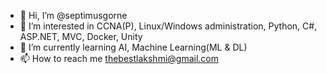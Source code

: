 - 👋 Hi, I’m @septimusgorne
- 👀 I’m interested in CCNA(P), Linux/Windows administration, Python, C#, ASP.NET, MVC, Docker, Unity
- 🌱 I’m currently learning AI, Machine Learning(ML & DL)
- 📫 How to reach me thebestlakshmi@gmail.com

<!---
septimusgorne/septimusgorne is a ✨ special ✨ repository because its `README.md` (this file) appears on your GitHub profile.
You can click the Preview link to take a look at your changes.
--->
